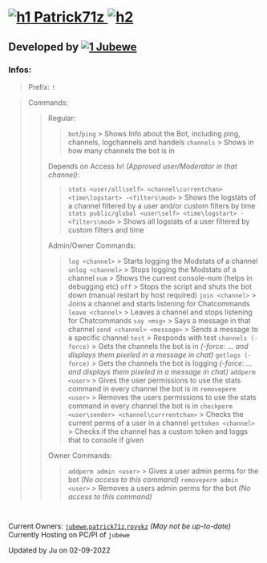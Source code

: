# [![h1](https://cdn.discordapp.com/emojis/941078271381090396.webp?size=40&quality=lossless) Patrick71z ![h2](https://cdn.discordapp.com/emojis/941078898685403246.webp?size=40&quality=lossless)](https://www.twitch.tv/patrick71z)

## Developed by [![1](https://cdn.discordapp.com/emojis/941078271381090396.webp?size=20&quality=lossless) Jubewe](https://www.twitch.tv/jubewe)

### Infos:
> Prefix: `!`

> Commands:
>> Regular:
>>> `bot`/`ping` > Shows Info about the Bot, including ping, channels, logchannels and handels
>>> `channels` > Shows in how many channels the bot is in
>>
>> Depends on Access lvl *(Approved user/Moderator in that channel)*:
>>> `stats <user/all\self> <channel\currentchan> <time\logstart> -<filters\mod>` > Shows the logstats of a channel filtered by a user and/or custom filters by time
>>> `stats public/global <user\self> <time\logstart> -<filters\mod>` > Shows all logstats of a user filtered by custom filters and time
>>
>> Admin/Owner Commands:
>>> `log <channel>` > Starts logging the Modstats of a channel
>>> `unlog <channel>` > Stops logging the Modstats of a channel
>>> `num` > Shows the current console-num (helps in debugging etc)
>>> `off` > Stops the script and shuts the bot down (manual restart by host required)
>>> `join <channel>` > Joins a channel and starts listening for Chatcommands
>>> `leave <channel>` > Leaves a channel and stops listening for Chatcommands
>>> `say <msg>` > Says a message in that channel
>>> `send <channel> <message>` > Sends a message to a specific channel
>>> `test` > Responds with test
>>> `channels (-force)` > Gets the channels the bot is in *(-force: ... and displays them pixeled in a message in chat)*
>>> `getlogs (-force)` > Gets the channels the bot is logging *(-force: ... and displays them pixeled in a message in chat)*
>>> `addperm <user>` > Gives the user permissions to use the stats command in every channel the bot is in
>>> `removeperm <user>` > Removes the users permissions to use the stats command in every channel the bot is in
>>> `checkperm <user\sender> <channel\currrentchan>` > Checks the current perms of a user in a channel
>>> `gettoken <channel>` > Checks if the channel has a custom token and loggs that to console if given
>>
>> Owner Commands:
>>> `addperm admin <user>` > Gives a user admin perms for the bot *(No access to this command)*
>>> `removeperm admin <user>` > Removes a users admin perms for the bot *(No access to this command)*

`
`

Current Owners: [`jubewe`](https://twitch.tv/jubewe),[`patrick71z`](https://twitch.tv/patrick71z),[`royykz`](https://twitch.tv/royykz) *(May not be up-to-date)*
Currently Hosting on PC/PI of `jubewe`

Updated by Ju on 02-09-2022

